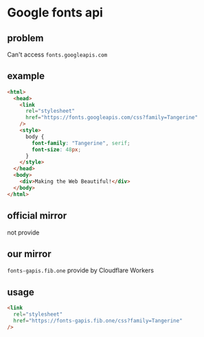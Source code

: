 # Google fonts api

## problem

Can't access `fonts.googleapis.com`

## example

```html
<html>
  <head>
    <link
      rel="stylesheet"
      href="https://fonts.googleapis.com/css?family=Tangerine"
    />
    <style>
      body {
        font-family: "Tangerine", serif;
        font-size: 48px;
      }
    </style>
  </head>
  <body>
    <div>Making the Web Beautiful!</div>
  </body>
</html>
```

## official mirror

not provide

## our mirror

`fonts-gapis.fib.one` provide by Cloudflare Workers

## usage

```html
<link
  rel="stylesheet"
  href="https://fonts-gapis.fib.one/css?family=Tangerine"
/>
```
